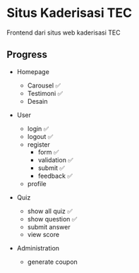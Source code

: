 # Situs Kaderisasi TEC

Frontend dari situs web kaderisasi TEC

## Progress

- Homepage
  - Carousel :white_check_mark:
  - Testimoni :white_check_mark:
  - Desain

- User
  - login :white_check_mark:
  - logout :white_check_mark:
  - register
    - form :white_check_mark:
    - validation :white_check_mark:
    - submit :white_check_mark:
    - feedback :white_check_mark:
  - profile
- Quiz
  - show all quiz :white_check_mark:
  - show question :white_check_mark:
  - submit answer
  - view score
- Administration
  - generate coupon
